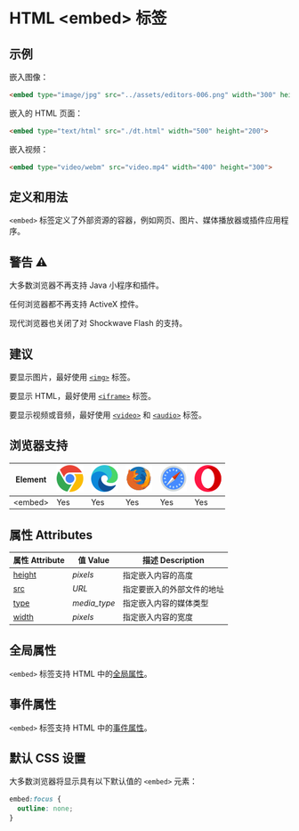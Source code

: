 HTML \<embed> 标签
===

## 示例

嵌入图像：

```html idoc:preview
<embed type="image/jpg" src="../assets/editors-006.png" width="300" height="160">
```
<!--rehype:style=min-height: 200px;-->

嵌入的 HTML 页面：

```html idoc:preview
<embed type="text/html" src="./dt.html" width="500" height="200">
```
<!--rehype:style=min-height: 200px;-->

嵌入视频：

```html idoc:preview
<embed type="video/webm" src="video.mp4" width="400" height="300">
```
<!--rehype:style=min-height: 200px;-->

## 定义和用法

`<embed>` 标签定义了外部资源的容器，例如网页、图片、媒体播放器或插件应用程序。

## 警告 ⚠️

大多数浏览器不再支持 Java 小程序和插件。

任何浏览器都不再支持 ActiveX 控件。

现代浏览器也关闭了对 Shockwave Flash 的支持。

## 建议

要显示图片，最好使用 [`<img>`](./img.md) 标签。

要显示 HTML，最好使用 [`<iframe>`](./iframe.md) 标签。

要显示视频或音频，最好使用 [`<video>`](./video.md) 和 [`<audio>`](./audio.md) 标签。

## 浏览器支持

| Element | ![chrome][1] | ![edge][2] | ![firefox][3] | ![safari][4] | ![opera][5] |
| ----- | --- | --- | --- | --- | --- |
| \<embed> | Yes | Yes | Yes | Yes | Yes |

## 属性 Attributes

| 属性 Attribute | 值 Value | 描述 Description |
| ---- | ---- | ---- |
| [height](./embed_height.md) | *pixels*      | 指定嵌入内容的高度 |
| [src](./embed_src.md)       | *URL*         | 指定要嵌入的外部文件的地址 |
| [type](./embed_type.md)     | *media\_type* | 指定嵌入内容的媒体类型 |
| [width](./embed_width.md)   | *pixels*      | 指定嵌入内容的宽度 |
<!--rehype:style=width: 100%; display: inline-table;-->

## 全局属性

`<embed>` 标签支持 HTML 中的[全局属性](../reference/standardattributes.md)。

## 事件属性

`<embed>` 标签支持 HTML 中的[事件属性](../reference/eventattributes.md)。

## 默认 CSS 设置

大多数浏览器将显示具有以下默认值的 `<embed>` 元素：

```css
embed:focus {
  outline: none;
}
```


[1]: ../assets/chrome.svg
[2]: ../assets/edge.svg
[3]: ../assets/firefox.svg
[4]: ../assets/safari.svg
[5]: ../assets/opera.svg